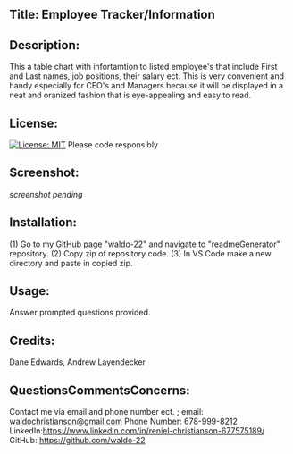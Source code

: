 ## Title: Employee Tracker/Information

## Description:
This a table chart with infortamtion to listed employee's that include First and Last names, job positions, their salary ect. This is very convenient and handy especially for CEO's and Managers because it will be displayed in a neat and oranized fashion that is eye-appealing and easy to read.  

## License:
[![License: MIT](https://img.shields.io/badge/License-MIT-yellow.svg)](https://opensource.org/licenses/MIT)
Please code responsibly

## Screenshot:
*screenshot pending*

## Installation:
(1) Go to my GitHub page "waldo-22" and navigate to "readmeGenerator" repository. (2) Copy zip of repository code. (3) In VS Code make a new directory and paste in copied zip.

## Usage:
Answer prompted questions provided.

## Credits:
Dane Edwards, Andrew Layendecker

## QuestionsCommentsConcerns:
Contact me via email and phone number ect. ; email: waldochristianson@gmail.com Phone Number: 678-999-8212 LinkedIn:https://www.linkedin.com/in/reniel-christianson-677575189/ GitHub: https://github.com/waldo-22